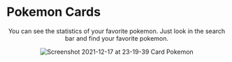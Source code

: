 # Pokemon Cards
<p align="center">
  You can see the statistics of your favorite pokemon. Just look in the search bar and find your favorite pokemon.
</p>

<div align="center">
  
![Screenshot 2021-12-17 at 23-19-39 Card Pokemon](https://user-images.githubusercontent.com/58311505/146628760-dc9e3af7-81ee-477c-9852-9e65e0053d6b.png)

</div>
